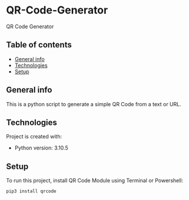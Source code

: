 # QR-Code-Generator
QR Code Generator
## Table of contents
* [General info](#general-info)
* [Technologies](#technologies)
* [Setup](#setup)

## General info
This is a python script to generate a simple QR Code from a text or URL.
	
## Technologies
Project is created with:
* Python version: 3.10.5
	
## Setup
To run this project, install QR Code Module using Terminal or Powershell:

```
pip3 install qrcode
```
